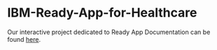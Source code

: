 # IBM-Ready-App-for-Healthcare

Our interactive project dedicated to Ready App Documentation can be found [here](http://lexdcy040194.ecloud.edst.ibm.com/summit_1_1_0/home).
